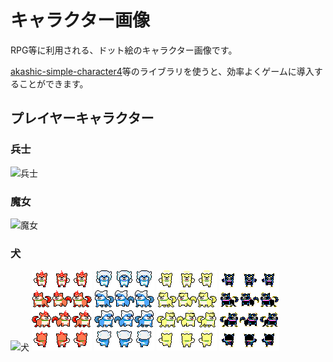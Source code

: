 # キャラクター画像

RPG等に利用される、ドット絵のキャラクター画像です。

[akashic-simple-character4](https://github.com/shinonomekazan/akashic-simple-character4)等のライブラリを使うと、効率よくゲームに導入することができます。

## プレイヤーキャラクター

### 兵士

![兵士](./character1.png)

### 魔女

![魔女](./character2.png)

### 犬

![犬](./character3.png)
![もえる犬](./character4.png)
![つめたい犬](./character5.png)
![かがやく犬](./character6.png)
![スペース犬](./character7.png)
